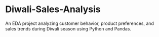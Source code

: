 # Diwali-Sales-Analysis
An EDA project analyzing customer behavior, product preferences, and sales trends during Diwali season using Python and Pandas.
